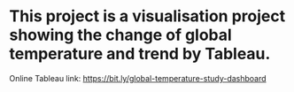 # This project is a visualisation project showing the change of global temperature and trend by Tableau.

Online Tableau link: https://bit.ly/global-temperature-study-dashboard

